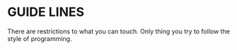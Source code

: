 # GUIDE LINES
There are restrictions to what you can touch. Only thing you try to follow the style of programming.
